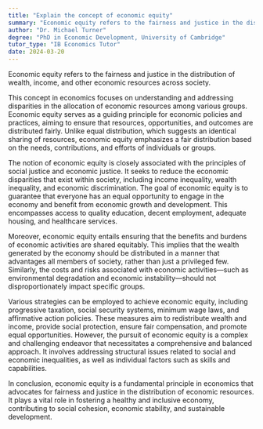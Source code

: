 ```yaml
---
title: "Explain the concept of economic equity"
summary: "Economic equity refers to the fairness and justice in the distribution of wealth, income, and other economic resources."
author: "Dr. Michael Turner"
degree: "PhD in Economic Development, University of Cambridge"
tutor_type: "IB Economics Tutor"
date: 2024-03-20
---
```


Economic equity refers to the fairness and justice in the distribution of wealth, income, and other economic resources across society.

This concept in economics focuses on understanding and addressing disparities in the allocation of economic resources among various groups. Economic equity serves as a guiding principle for economic policies and practices, aiming to ensure that resources, opportunities, and outcomes are distributed fairly. Unlike equal distribution, which suggests an identical sharing of resources, economic equity emphasizes a fair distribution based on the needs, contributions, and efforts of individuals or groups.

The notion of economic equity is closely associated with the principles of social justice and economic justice. It seeks to reduce the economic disparities that exist within society, including income inequality, wealth inequality, and economic discrimination. The goal of economic equity is to guarantee that everyone has an equal opportunity to engage in the economy and benefit from economic growth and development. This encompasses access to quality education, decent employment, adequate housing, and healthcare services.

Moreover, economic equity entails ensuring that the benefits and burdens of economic activities are shared equitably. This implies that the wealth generated by the economy should be distributed in a manner that advantages all members of society, rather than just a privileged few. Similarly, the costs and risks associated with economic activities—such as environmental degradation and economic instability—should not disproportionately impact specific groups.

Various strategies can be employed to achieve economic equity, including progressive taxation, social security systems, minimum wage laws, and affirmative action policies. These measures aim to redistribute wealth and income, provide social protection, ensure fair compensation, and promote equal opportunities. However, the pursuit of economic equity is a complex and challenging endeavor that necessitates a comprehensive and balanced approach. It involves addressing structural issues related to social and economic inequalities, as well as individual factors such as skills and capabilities.

In conclusion, economic equity is a fundamental principle in economics that advocates for fairness and justice in the distribution of economic resources. It plays a vital role in fostering a healthy and inclusive economy, contributing to social cohesion, economic stability, and sustainable development.
    